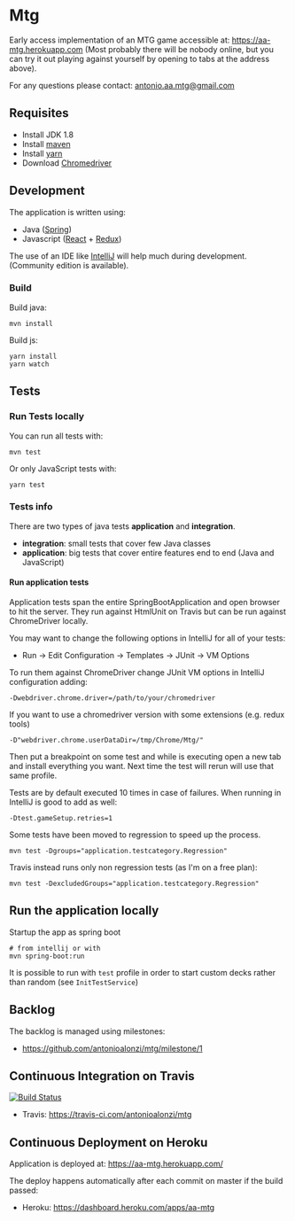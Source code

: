 # Mtg

Early access implementation of an MTG game accessible at: https://aa-mtg.herokuapp.com
(Most probably there will be nobody online, but you can try it out playing against yourself by opening to tabs at the address above). 

For any questions please contact: antonio.aa.mtg@gmail.com


## Requisites

 * Install JDK 1.8
 * Install [maven](https://maven.apache.org/download.cgi)
 * Install [yarn](https://yarnpkg.com/lang/en/docs/install)
 * Download [Chromedriver](https://chromedriver.chromium.org/downloads)


## Development

The application is written using:
 * Java ([Spring](https://spring.io/))
 * Javascript ([React](https://reactjs.org/) + [Redux](https://redux.js.org/))

The use of an IDE like [IntelliJ](https://www.jetbrains.com/idea/download/#section=mac) will help much during development.
(Community edition is available).

### Build

Build java:

    mvn install
    
Build js:

    yarn install
    yarn watch


## Tests

### Run Tests locally

You can run all tests with:

    mvn test
    
Or only JavaScript tests with:

    yarn test 

### Tests info

There are two types of java tests **application** and **integration**.

 * **integration**: small tests that cover few Java classes
 * **application**: big tests that cover entire features end to end (Java and JavaScript)

#### Run application tests

Application tests span the entire SpringBootApplication and open browser to hit the server.
They run against HtmlUnit on Travis but can be run against ChromeDriver locally.

You may want to change the following options in IntelliJ for all of your tests:
 - Run -> Edit Configuration -> Templates -> JUnit -> VM Options

To run them against ChromeDriver change JUnit VM options in IntelliJ configuration adding:

    -Dwebdriver.chrome.driver=/path/to/your/chromedriver

If you want to use a chromedriver version with some extensions (e.g. redux tools)

    -D"webdriver.chrome.userDataDir=/tmp/Chrome/Mtg/"

Then put a breakpoint on some test and while is executing open a new tab and install everything you want.
Next time the test will rerun will use that same profile.

Tests are by default executed 10 times in case of failures.
When running in IntelliJ is good to add as well:

    -Dtest.gameSetup.retries=1 

Some tests have been moved to regression to speed up the process.

    mvn test -Dgroups="application.testcategory.Regression"
    
Travis instead runs only non regression tests (as I'm on a free plan):

    mvn test -DexcludedGroups="application.testcategory.Regression"

## Run the application locally

Startup the app as spring boot

    # from intellij or with
    mvn spring-boot:run

It is possible to run with `test` profile in order to start custom decks rather than random (see `InitTestService`)


## Backlog

The backlog is managed using milestones:

 - https://github.com/antonioalonzi/mtg/milestone/1


## Continuous Integration on Travis

[![Build Status](https://travis-ci.com/antonioalonzi/mtg.svg?branch=master)](https://travis-ci.com/antonioalonzi/mtg)

 * Travis: https://travis-ci.com/antonioalonzi/mtg

## Continuous Deployment on Heroku

Application is deployed at: https://aa-mtg.herokuapp.com/

The deploy happens automatically after each commit on master if the build passed:
 * Heroku: https://dashboard.heroku.com/apps/aa-mtg
 
